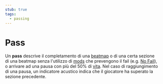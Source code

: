 ```yaml
---
stub: true
tags:
  - passing
---
```


# Pass

Un **pass** descrive il completamento di una [beatmap](/wiki/Beatmap) o di una certa sezione di una beatmap senza l'utilizzo di [mods](/wiki/Gameplay/Game_modifier) che prevengono il fail (e.g. [No Fail](/wiki/Gameplay/Game_modifier/No_Fail)), o arrivare ad una pausa con più del 50% di [vita](/wiki/Gameplay/Health). Nel caso di raggiungimento di una pausa, un indicatore acustico indica che il giocatore ha superato la sezione precedente.
